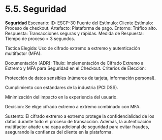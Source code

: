 # 5.5. Seguridad

**Seguridad**
Escenario:
ID: ESCP-30
Fuente del Estímulo: Cliente
Estímulo: Proceso de checkout.
Artefacto: Plataforma de pago.
Entorno: Tráfico alto.
Respuesta: Transacciones seguras y rápidas.
Medida de Respuesta: Tiempo de proceso < 3 segundos.

Táctica Elegida: Uso de cifrado extremo a extremo y autenticación multifactor (MFA).

Documentación (ADR):
Título: Implementación de Cifrado Extremo a Extremo y MFA para Seguridad en el Checkout.
Criterios de Elección:

Protección de datos sensibles (números de tarjeta, información personal).

Cumplimiento con estándares de la industria (PCI DSS).

Minimización del impacto en la experiencia del usuario.

Decisión: Se elige cifrado extremo a extremo combinado con MFA.

Sustento:
El cifrado extremo a extremo protege la confidencialidad de los datos durante todo el proceso de transacción. Además, la autenticación multifactor añade una capa adicional de seguridad para evitar fraudes, asegurando la confianza del cliente en la plataforma.